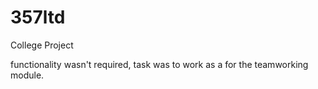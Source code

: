 # 357ltd

College Project

functionality wasn't required, task was to work as a for the teamworking module.
